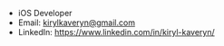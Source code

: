 - iOS Developer
- Email: kirylkaveryn@gmail.com
- LinkedIn: https://www.linkedin.com/in/kiryl-kaveryn/  
